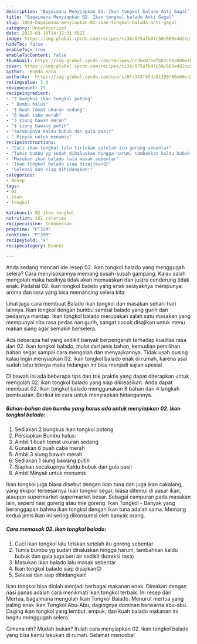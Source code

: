 ```yaml
---
description: "Bagaimana Menyiapkan 02. Ikan tongkol balado Anti Gagal"
title: "Bagaimana Menyiapkan 02. Ikan tongkol balado Anti Gagal"
slug: 1064-bagaimana-menyiapkan-02-ikan-tongkol-balado-anti-gagal
category: Uncategorized
date: 2022-03-10T14:32:31.552Z
image: https://img-global.cpcdn.com/recipes/cc36c875afb07c50/680x482cq70/02-ikan-tongkol-balado-foto-resep-utama.jpg
hideToc: false
enableToc: true
enableTocContent: false
thumbnail: https://img-global.cpcdn.com/recipes/cc36c875afb07c50/680x482cq70/02-ikan-tongkol-balado-foto-resep-utama.jpg
cover: https://img-global.cpcdn.com/recipes/cc36c875afb07c50/680x482cq70/02-ikan-tongkol-balado-foto-resep-utama.jpg
author:  Bunda Rara
authorAv:  https://img-global.cpcdn.com/users/0fc343f55da51199/60x60cq50/avatar.jpg
ratingvalue: 3.8
reviewcount: 25
recipeingredient:
- "2 bungkus ikan tongkol potong"
- " Bumbu halus"
- "1 buah tomat ukuran sedang"
- "6 buah cabe merah"
- "3 siung bawah merah"
- "1 siung bawang putih"
- "secukupnya Kaldu bubuk dan gula pasir"
- " Minyak untuk menumis"
recipeinstructions:
- "Cuci ikan tongkol lalu tiriskan setelah itu goreng sebentar"
- "Tumis bumbu yg sudah dihaluskan hingga harum, tambahkan kaldu bubuk dan gula juga beri air sedikit (koreksi rasa)"
- "Masukan ikan balado lalu masak sebentar"
- "Ikan tongkol balado siap disajikan😊"
- "Selesai dan siap dihidangkan!"
categories:
- Resep
tags:
- 02
- ikan
- tongkol

katakunci: 02 ikan tongkol 
nutrition: 261 calories
recipecuisine: Indonesian
preptime: "PT32M"
cooktime: "PT39M"
recipeyield: "4"
recipecategory: Dinner

---
```



Anda sedang mencari ide resep 02. ikan tongkol balado yang menggugah selera? Cara menyiapkannya memang susah-susah gampang. Kalau salah mengolah maka hasilnya tidak akan memuaskan dan justru cenderung tidak enak. Padahal 02. ikan tongkol balado yang enak selayaknya mempunyai aroma dan rasa yang bisa memancing selera kita.


Lihat juga cara membuat Balado ikan tongkol dan masakan sehari-hari lainnya. Ikan tongkol dengan bumbu sambal balado yang gurih dan pedasnya mantap. Ikan tongkol balado merupakan salah satu masakan yang mempunyai cita rasa pedas nan gurih, sangat cocok disajikan untuk menu makan siang agar semakin berselera.

Ada beberapa hal yang sedikit banyak berpengaruh terhadap kualitas rasa dari 02. ikan tongkol balado, mulai dari jenis bahan, kemudian pemilihan bahan segar sampai cara mengolah dan menyajikannya. Tidak usah pusing kalau ingin menyiapkan 02. ikan tongkol balado enak di rumah, karena asal sudah tahu triknya maka hidangan ini bisa menjadi sajian spesial.


Di bawah ini ada beberapa tips dan trik praktis yang dapat diterapkan untuk mengolah 02. ikan tongkol balado yang siap dikreasikan. Anda dapat membuat 02. Ikan tongkol balado menggunakan 8 bahan dan 4 langkah pembuatan. Berikut ini cara untuk menyiapkan hidangannya.

<!--inarticleads1-->

##### Bahan-bahan dan bumbu yang harus ada untuk menyiapkan 02. Ikan tongkol balado:

1. Sediakan 2 bungkus ikan tongkol potong
1. Persiapkan  Bumbu halus:
1. Ambil 1 buah tomat ukuran sedang
1. Gunakan 6 buah cabe merah
1. Ambil 3 siung bawah merah
1. Sediakan 1 siung bawang putih
1. Siapkan secukupnya Kaldu bubuk dan gula pasir
1. Ambil  Minyak untuk menumis


Ikan tongkol juga biasa disebut dengan ikan tuna dan juga ikan cakalang, yang ekspor terbesarnya Ikan tongkol segar, biasa ditemui di pasar ikan, ataupun supermarket-supermarket besar. Sebagai campuran pada masakan lain, seperti nasi goreng atau mie goreng. Ikan Tongkol - Banyak yang beranggapan bahwa ikan tongkol dengan ikan tuna adalah sama. Memang kedua jenis ikan ini sering dikonsumsi oleh banyak orang. 

<!--inarticleads2-->

##### Cara memasak 02. Ikan tongkol balado:

1. Cuci ikan tongkol lalu tiriskan setelah itu goreng sebentar
1. Tumis bumbu yg sudah dihaluskan hingga harum, tambahkan kaldu bubuk dan gula juga beri air sedikit (koreksi rasa)
1. Masukan ikan balado lalu masak sebentar
1. Ikan tongkol balado siap disajikan😊
1. Selesai dan siap dihidangkan!

Ikan tongkol bisa diolah menjadi berbagai makanan enak. Dimakan dengan nasi panas adalah cara menikmati ikan tongkol terbaik. Ini resep dari Mertua, bagaimana mengolah Ikan Tongkol Balado. Menurut mertua yang paling enak Ikan Tongkol Abu-Abu, dagingnya dominan berwarna abu-abu. Daging ikan tongkol yang lembut, empuk, dan kuah balado makanan ini begitu menggugah selera. 

Gimana nih? Mudah bukan? Itulah cara menyiapkan 02. ikan tongkol balado yang bisa kamu lakukan di rumah. Selamat mencoba!
